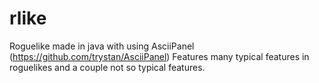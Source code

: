 # rlike
Roguelike made in java with using AsciiPanel (https://github.com/trystan/AsciiPanel)
Features many typical features in roguelikes and a couple not so typical features.

